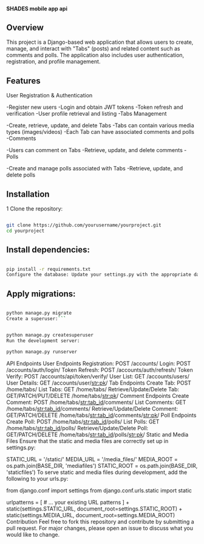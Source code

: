 #### SHADES mobile app api
## Overview
This project is a Django-based web application that allows users to create, manage, and interact with "Tabs" (posts) and related content such as comments and polls. The application also includes user authentication, registration, and profile management.

## Features
User Registration & Authentication

-Register new users
-Login and obtain JWT tokens
-Token refresh and verification
-User profile retrieval and listing
-Tabs Management

-Create, retrieve, update, and delete Tabs
-Tabs can contain various media types (images/videos)
-Each Tab can have associated comments and polls
-Comments

-Users can comment on Tabs
-Retrieve, update, and delete comments
-Polls

-Create and manage polls associated with Tabs
-Retrieve, update, and delete polls


## Installation
1 Clone the repository:

```sh

git clone https://github.com/yourusername/yourproject.git
cd yourproject
```

## Install dependencies:
```sh

pip install -r requirements.txt
Configure the database: Update your settings.py with the appropriate database settings.
```
## Apply migrations:

```sh

python manage.py migrate
Create a superuser:```


python manage.py createsuperuser
Run the development server:

```

```sh 
python manage.py runserver
```

API Endpoints
User Endpoints
Registration: POST /accounts/
Login: POST /accounts/auth/login/
Token Refresh: POST /accounts/auth/refresh/
Token Verify: POST /accounts/api/token/verify/
User List: GET /accounts/users/
User Details: GET /accounts/user/<str:pk>/
Tab Endpoints
Create Tab: POST /home/tabs/
List Tabs: GET /home/tabs/
Retrieve/Update/Delete Tab: GET/PATCH/PUT/DELETE /home/tabs/<str:pk>/
Comment Endpoints
Create Comment: POST /home/tabs/<str:tab_id>/comments/
List Comments: GET /home/tabs/<str:tab_id>/comments/
Retrieve/Update/Delete Comment: GET/PATCH/DELETE /home/tabs/<str:tab_id>/comments/<str:pk>/
Poll Endpoints
Create Poll: POST /home/tabs/<str:tab_id>/polls/
List Polls: GET /home/tabs/<str:tab_id>/polls/
Retrieve/Update/Delete Poll: GET/PATCH/DELETE /home/tabs/<str:tab_id>/polls/<str:pk>/
Static and Media Files
Ensure that the static and media files are correctly set up in settings.py:


STATIC_URL = '/static/'
MEDIA_URL = '/media_files/'
MEDIA_ROOT = os.path.join(BASE_DIR, 'mediafiles')
STATIC_ROOT = os.path.join(BASE_DIR, 'staticfiles')
To serve static and media files during development, add the following to your urls.py:


from django.conf import settings
from django.conf.urls.static import static

urlpatterns = [
    # ... your existing URL patterns
] + static(settings.STATIC_URL, document_root=settings.STATIC_ROOT) + static(settings.MEDIA_URL, document_root=settings.MEDIA_ROOT)
Contribution
Feel free to fork this repository and contribute by submitting a pull request. For major changes, please open an issue to discuss what you would like to change.